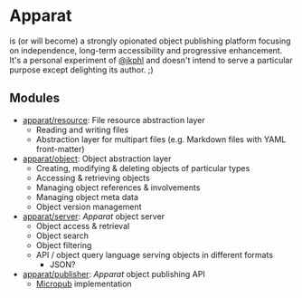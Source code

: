 Apparat
=======

is (or will become) a strongly opionated object publishing platform focusing on independence, long-term accessibility and progressive enhancement. It's a personal experiment of [@jkphl](https://github.com/jkphl) and doesn't intend to serve a particular purpose except delighting its author. ;)


Modules
-------

* [apparat/resource](https://github.com/apparat/resource): File resource abstraction layer
	* Reading and writing files
	* Abstraction layer for multipart files (e.g. Markdown files with YAML front-matter)
* [apparat/object](https://github.com/apparat/object): Object abstraction layer
	* Creating, modifying & deleting objects of particular types
	* Accessing & retrieving objects
	* Managing object references & involvements
	* Managing object meta data
	* Object version management
* [apparat/server](https://github.com/apparat/server): *Apparat* object server
	* Object access & retrieval
	* Object search
	* Object filtering
	* API / object query language serving objects in different formats
		* JSON?
* [apparat/publisher](https://github.com/apparat/publisher): *Apparat* object publishing API
	* [Micropub](https://indiewebcamp.com/Micropub) implementation